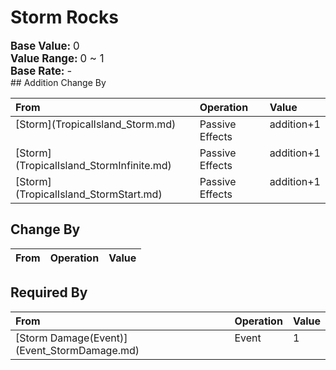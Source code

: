 # Storm Rocks  
  
<div style="font-size:1.2em"><b>Base Value: </b> 0 </div>  
<div style="font-size:1.2em"><b>Value Range: </b> 0 ~ 1 </div>  
<div style="font-size:1.2em"><b>Base Rate: </b> - </div>  
## Addition Change By  
<table class="table table-bordered" data-toggle="table"  ><thead style=""><tr ><th  style="text-align:left;vertical-align:top;"  >From</th><th  style="text-align:left;vertical-align:top;"  >Operation</th><th  style="text-align:left;vertical-align:top;"  >Value</th></tr></thead><tr ><td  style="text-align:left;vertical-align:top;"  >[Storm](TropicalIsland_Storm.md)</td><td  style="text-align:left;vertical-align:top;"  >Passive Effects</td><td  style="text-align:left;vertical-align:top;"  >addition+1</td></tr><tr ><td  style="text-align:left;vertical-align:top;"  >[Storm](TropicalIsland_StormInfinite.md)</td><td  style="text-align:left;vertical-align:top;"  >Passive Effects</td><td  style="text-align:left;vertical-align:top;"  >addition+1</td></tr><tr ><td  style="text-align:left;vertical-align:top;"  >[Storm](TropicalIsland_StormStart.md)</td><td  style="text-align:left;vertical-align:top;"  >Passive Effects</td><td  style="text-align:left;vertical-align:top;"  >addition+1</td></tr></tbody></table>  
  
## Change By  
<table class="table table-bordered" data-toggle="table"  ><thead style=""><tr ><th  style="text-align:left;vertical-align:top;"  data-sortable="true"  >From</th><th  style="text-align:left;vertical-align:top;"  data-sortable="true"  >Operation</th><th  style="text-align:left;vertical-align:top;"  data-sortable="true"  >Value</th></tr></thead></tbody></table>  
  
## Required By  
<table class="table table-bordered" data-toggle="table"  ><thead style=""><tr ><th  style="text-align:left;vertical-align:top;"  >From</th><th  style="text-align:left;vertical-align:top;"  >Operation</th><th  style="text-align:left;vertical-align:top;"  data-sortable="true"  >Value</th></tr></thead><tr ><td  style="text-align:left;vertical-align:top;"  >[Storm Damage(Event)](Event_StormDamage.md)</td><td  style="text-align:left;vertical-align:top;"  >Event</td><td  style="text-align:left;vertical-align:top;"  >1</td></tr></tbody></table>  
  


<script>document.title="Storm Rocks - Card Survival Wiki";</script>